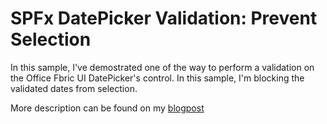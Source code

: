 # SPFx DatePicker Validation: Prevent Selection

In this sample, I've demostrated one of the way to perform a validation on the Office Fbric UI DatePicker's control. In this sample, I'm blocking the validated dates from selection.

More description can be found on my [blogpost](<https://piyushksingh.com/2019/12/30/spfx-datepicker-validation:-prevent-selection/>)
